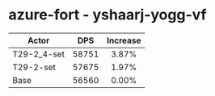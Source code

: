 # azure-fort - yshaarj-yogg-vf
| Actor | DPS | Increase |
|---|:---:|:---:|
|T29-2_4-set|58751|3.87%|
|T29-2-set|57675|1.97%|
|Base|56560|0.00%|
